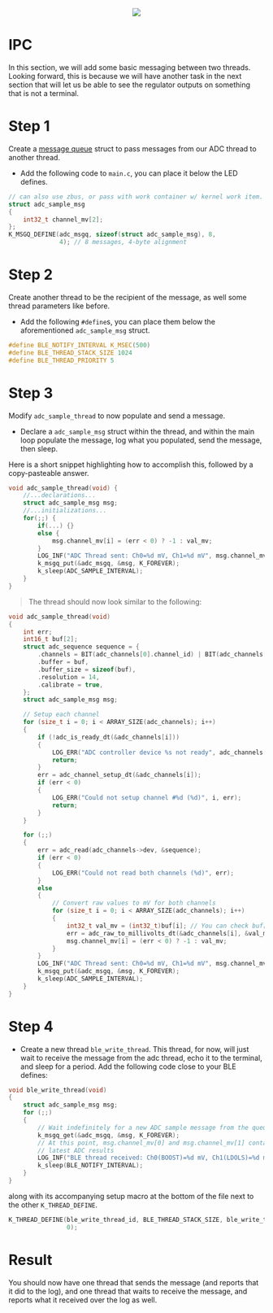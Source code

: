<p align="center">
  <img src="https://github.com/user-attachments/assets/f9970b40-8853-4226-a039-70d478c86104">
</p>

# IPC
In this section, we will add some basic messaging between two threads.
Looking forward, this is because we will have another task in the next section that will let us be able to see the regulator outputs on something that is not a terminal.

# Step 1
Create a [message queue](https://docs.zephyrproject.org/latest/kernel/services/data_passing/message_queues.html) struct to pass messages from our ADC thread to another thread.
- Add the following code to `main.c`, you can place it below the LED defines.
```c
// can also use zbus, or pass with work container w/ kernel work item.
struct adc_sample_msg
{
    int32_t channel_mv[2];
};
K_MSGQ_DEFINE(adc_msgq, sizeof(struct adc_sample_msg), 8,
              4); // 8 messages, 4-byte alignment
```

# Step 2
Create another thread to be the recipient of the message, as well some thread parameters like before.
- Add the following `#define`s, you can place them below the aforementioned `adc_sample_msg` struct.
```c
#define BLE_NOTIFY_INTERVAL K_MSEC(500)
#define BLE_THREAD_STACK_SIZE 1024
#define BLE_THREAD_PRIORITY 5
```

# Step 3
Modify `adc_sample_thread` to now populate and send a message.
- Declare a `adc_sample_msg` struct within the thread, and within the main loop populate the message, log what you populated, send the message, then sleep.

Here is a short snippet highlighting how to accomplish this, followed by a copy-pasteable answer.
```c
void adc_sample_thread(void) {
    //...declarations...
    struct adc_sample_msg msg;
    //...initializations...
    for(;;) {
        if(...) {}
        else {
            msg.channel_mv[i] = (err < 0) ? -1 : val_mv;
        }
        LOG_INF("ADC Thread sent: Ch0=%d mV, Ch1=%d mV", msg.channel_mv[0], msg.channel_mv[1]);
        k_msgq_put(&adc_msgq, &msg, K_FOREVER);
        k_sleep(ADC_SAMPLE_INTERVAL);
    }
}
```

> The thread should now look similar to the following:
```c
void adc_sample_thread(void)
{
    int err;
    int16_t buf[2];
    struct adc_sequence sequence = {
        .channels = BIT(adc_channels[0].channel_id) | BIT(adc_channels[1].channel_id),
        .buffer = buf,
        .buffer_size = sizeof(buf),
        .resolution = 14,
        .calibrate = true,
    };
    struct adc_sample_msg msg;

    // Setup each channel
    for (size_t i = 0; i < ARRAY_SIZE(adc_channels); i++)
    {
        if (!adc_is_ready_dt(&adc_channels[i]))
        {
            LOG_ERR("ADC controller device %s not ready", adc_channels[i].dev->name);
            return;
        }
        err = adc_channel_setup_dt(&adc_channels[i]);
        if (err < 0)
        {
            LOG_ERR("Could not setup channel #%d (%d)", i, err);
            return;
        }
    }

    for (;;)
    {
        err = adc_read(adc_channels->dev, &sequence);
        if (err < 0)
        {
            LOG_ERR("Could not read both channels (%d)", err);
        }
        else
        {
            // Convert raw values to mV for both channels
            for (size_t i = 0; i < ARRAY_SIZE(adc_channels); i++)
            {
                int32_t val_mv = (int32_t)buf[i]; // You can check buf[i] for a raw sample.
                err = adc_raw_to_millivolts_dt(&adc_channels[i], &val_mv);
                msg.channel_mv[i] = (err < 0) ? -1 : val_mv;
            }
        }
        LOG_INF("ADC Thread sent: Ch0=%d mV, Ch1=%d mV", msg.channel_mv[0], msg.channel_mv[1]);
        k_msgq_put(&adc_msgq, &msg, K_FOREVER);
        k_sleep(ADC_SAMPLE_INTERVAL);
    }
}
```

# Step 4
- Create a new thread `ble_write_thread`. This thread, for now, will just wait to receive the message from the adc thread, echo it to the terminal, and sleep for a period. Add the following code close to your BLE defines:
```c
void ble_write_thread(void)
{
    struct adc_sample_msg msg;
    for (;;)
    {
        // Wait indefinitely for a new ADC sample message from the queue
        k_msgq_get(&adc_msgq, &msg, K_FOREVER);
        // At this point, msg.channel_mv[0] and msg.channel_mv[1] contain the
        // latest ADC results
        LOG_INF("BLE thread received: Ch0(BOOST)=%d mV, Ch1(LDOLS)=%d mV", msg.channel_mv[0], msg.channel_mv[1]);
        k_sleep(BLE_NOTIFY_INTERVAL);
    }
}
```
along with its accompanying setup macro at the bottom of the file next to the other `K_THREAD_DEFINE`.
```c
K_THREAD_DEFINE(ble_write_thread_id, BLE_THREAD_STACK_SIZE, ble_write_thread, NULL, NULL, NULL, BLE_THREAD_PRIORITY, 0,
                0);
```

# Result
You should now have one thread that sends the message (and reports that it did to the log), and one thread that waits to receive the message, and reports what it received over the log as well.